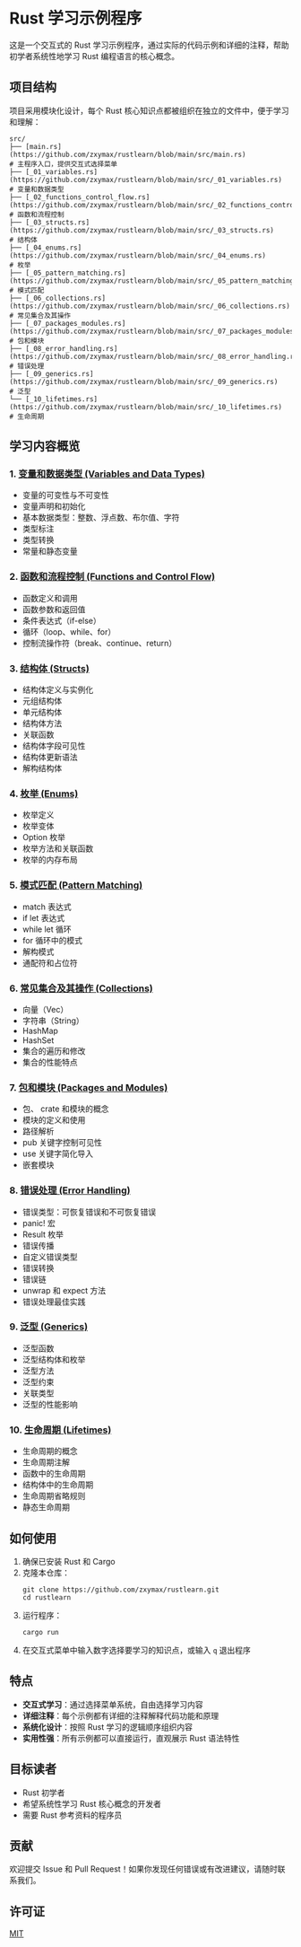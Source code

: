 # Rust 学习示例程序

这是一个交互式的 Rust 学习示例程序，通过实际的代码示例和详细的注释，帮助初学者系统性地学习 Rust 编程语言的核心概念。

## 项目结构

项目采用模块化设计，每个 Rust 核心知识点都被组织在独立的文件中，便于学习和理解：

```
src/
├── [main.rs](https://github.com/zxymax/rustlearn/blob/main/src/main.rs)                # 主程序入口，提供交互式选择菜单
├── [_01_variables.rs](https://github.com/zxymax/rustlearn/blob/main/src/_01_variables.rs)       # 变量和数据类型
├── [_02_functions_control_flow.rs](https://github.com/zxymax/rustlearn/blob/main/src/_02_functions_control_flow.rs)  # 函数和流程控制
├── [_03_structs.rs](https://github.com/zxymax/rustlearn/blob/main/src/_03_structs.rs)         # 结构体
├── [_04_enums.rs](https://github.com/zxymax/rustlearn/blob/main/src/_04_enums.rs)           # 枚举
├── [_05_pattern_matching.rs](https://github.com/zxymax/rustlearn/blob/main/src/_05_pattern_matching.rs) # 模式匹配
├── [_06_collections.rs](https://github.com/zxymax/rustlearn/blob/main/src/_06_collections.rs)     # 常见集合及其操作
├── [_07_packages_modules.rs](https://github.com/zxymax/rustlearn/blob/main/src/_07_packages_modules.rs) # 包和模块
├── [_08_error_handling.rs](https://github.com/zxymax/rustlearn/blob/main/src/_08_error_handling.rs)  # 错误处理
├── [_09_generics.rs](https://github.com/zxymax/rustlearn/blob/main/src/_09_generics.rs)        # 泛型
└── [_10_lifetimes.rs](https://github.com/zxymax/rustlearn/blob/main/src/_10_lifetimes.rs)       # 生命周期
```

## 学习内容概览

### 1. [变量和数据类型 (Variables and Data Types)](https://github.com/zxymax/rustlearn/blob/main/src/_01_variables.rs)
- 变量的可变性与不可变性
- 变量声明和初始化
- 基本数据类型：整数、浮点数、布尔值、字符
- 类型标注
- 类型转换
- 常量和静态变量

### 2. [函数和流程控制 (Functions and Control Flow)](https://github.com/zxymax/rustlearn/blob/main/src/_02_functions_control_flow.rs)
- 函数定义和调用
- 函数参数和返回值
- 条件表达式（if-else）
- 循环（loop、while、for）
- 控制流操作符（break、continue、return）

### 3. [结构体 (Structs)](https://github.com/zxymax/rustlearn/blob/main/src/_03_structs.rs)
- 结构体定义与实例化
- 元组结构体
- 单元结构体
- 结构体方法
- 关联函数
- 结构体字段可见性
- 结构体更新语法
- 解构结构体

### 4. [枚举 (Enums)](https://github.com/zxymax/rustlearn/blob/main/src/_04_enums.rs)
- 枚举定义
- 枚举变体
- Option 枚举
- 枚举方法和关联函数
- 枚举的内存布局

### 5. [模式匹配 (Pattern Matching)](https://github.com/zxymax/rustlearn/blob/main/src/_05_pattern_matching.rs)
- match 表达式
- if let 表达式
- while let 循环
- for 循环中的模式
- 解构模式
- 通配符和占位符

### 6. [常见集合及其操作 (Collections)](https://github.com/zxymax/rustlearn/blob/main/src/_06_collections.rs)
- 向量（Vec）
- 字符串（String）
- HashMap
- HashSet
- 集合的遍历和修改
- 集合的性能特点

### 7. [包和模块 (Packages and Modules)](https://github.com/zxymax/rustlearn/blob/main/src/_07_packages_modules.rs)
- 包、 crate 和模块的概念
- 模块的定义和使用
- 路径解析
- pub 关键字控制可见性
- use 关键字简化导入
- 嵌套模块

### 8. [错误处理 (Error Handling)](https://github.com/zxymax/rustlearn/blob/main/src/_08_error_handling.rs)
- 错误类型：可恢复错误和不可恢复错误
- panic! 宏
- Result 枚举
- 错误传播
- 自定义错误类型
- 错误转换
- 错误链
- unwrap 和 expect 方法
- 错误处理最佳实践

### 9. [泛型 (Generics)](https://github.com/zxymax/rustlearn/blob/main/src/_09_generics.rs)
- 泛型函数
- 泛型结构体和枚举
- 泛型方法
- 泛型约束
- 关联类型
- 泛型的性能影响

### 10. [生命周期 (Lifetimes)](https://github.com/zxymax/rustlearn/blob/main/src/_10_lifetimes.rs)
- 生命周期的概念
- 生命周期注解
- 函数中的生命周期
- 结构体中的生命周期
- 生命周期省略规则
- 静态生命周期

## 如何使用

1. 确保已安装 Rust 和 Cargo
2. 克隆本仓库：
   ```
   git clone https://github.com/zxymax/rustlearn.git
   cd rustlearn
   ```
3. 运行程序：
   ```
   cargo run
   ```
4. 在交互式菜单中输入数字选择要学习的知识点，或输入 `q` 退出程序

## 特点

- **交互式学习**：通过选择菜单系统，自由选择学习内容
- **详细注释**：每个示例都有详细的注释解释代码功能和原理
- **系统化设计**：按照 Rust 学习的逻辑顺序组织内容
- **实用性强**：所有示例都可以直接运行，直观展示 Rust 语法特性

## 目标读者

- Rust 初学者
- 希望系统性学习 Rust 核心概念的开发者
- 需要 Rust 参考资料的程序员

## 贡献

欢迎提交 Issue 和 Pull Request！如果你发现任何错误或有改进建议，请随时联系我们。

## 许可证

[MIT](LICENSE)